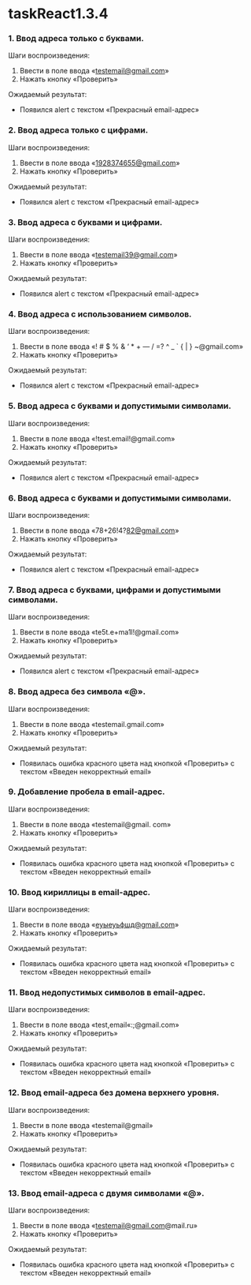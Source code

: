 # taskReact1.3.4
### 1. Ввод адреса только с буквами.
   
Шаги воспроизведения:

  1. Ввести в поле ввода «testemail@gmail.com»
  2. Нажать кнопку «Проверить»
     
Ожидаемый результат:

  - Появился alert с текстом «Прекрасный email-адрес»

### 2. Ввод адреса только с цифрами.
   
Шаги воспроизведения:

  1. Ввести в поле ввода «1928374655@gmail.com»
  2. Нажать кнопку «Проверить»
     
Ожидаемый результат:

  - Появился alert с текстом «Прекрасный email-адрес»

### 3. Ввод адреса с буквами и цифрами.
   
Шаги воспроизведения:

  1. Ввести в поле ввода «testemail39@gmail.com»
  2. Нажать кнопку «Проверить»
     
Ожидаемый результат:

  - Появился alert с текстом «Прекрасный email-адрес»

### 4. Ввод адреса с использованием символов.
   
Шаги воспроизведения:

  1. Ввести в поле ввода «! # $ % & ‘ * + — / =? ^ _ ` { | } ~@gmail.com»
  2. Нажать кнопку «Проверить»
     
Ожидаемый результат:

  - Появился alert с текстом «Прекрасный email-адрес»

### 5. Ввод адреса с буквами и допустимыми символами.
   
Шаги воспроизведения:

  1. Ввести в поле ввода «!test.email!@gmail.com»
  2. Нажать кнопку «Проверить»
     
Ожидаемый результат:

  - Появился alert с текстом «Прекрасный email-адрес»

### 6. Ввод адреса с буквами и допустимыми символами.
   
Шаги воспроизведения:

  1. Ввести в поле ввода «78+26!4?82@gmail.com»
  2. Нажать кнопку «Проверить»
     
Ожидаемый результат:

  - Появился alert с текстом «Прекрасный email-адрес»

### 7. Ввод адреса с буквами, цифрами и допустимыми символами.
   
Шаги воспроизведения:

  1. Ввести в поле ввода «te5t.e+ma1l!@gmail.com»
  2. Нажать кнопку «Проверить»
     
Ожидаемый результат:

  - Появился alert с текстом «Прекрасный email-адрес»

### 8. Ввод адреса без символа «@».
   
Шаги воспроизведения:

  1. Ввести в поле ввода «testemail.gmail.com»
  2. Нажать кнопку «Проверить»
     
Ожидаемый результат:

  - Появилась ошибка красного цвета над кнопкой «Проверить» с текстом «Введен некорректный email»

### 9. Добавление пробела в email-адрес.
   
Шаги воспроизведения:

  1. Ввести в поле ввода «testemail@gmail. com»
  2. Нажать кнопку «Проверить»
     
Ожидаемый результат:

  - Появилась ошибка красного цвета над кнопкой «Проверить» с текстом «Введен некорректный email»

### 10. Ввод кириллицы в email-адрес.
   
Шаги воспроизведения:

  1. Ввести в поле ввода «еуыеуьфшд@gmail.com»
  2. Нажать кнопку «Проверить»
     
Ожидаемый результат:

  - Появилась ошибка красного цвета над кнопкой «Проверить» с текстом «Введен некорректный email»

### 11. Ввод недопустимых символов в email-адрес.
   
Шаги воспроизведения:

  1. Ввести в поле ввода «test,email«\:;@gmail.com»
  2. Нажать кнопку «Проверить»
     
Ожидаемый результат:

  - Появилась ошибка красного цвета над кнопкой «Проверить» с текстом «Введен некорректный email»

### 12. Ввод email-адреса без домена верхнего уровня.
   
Шаги воспроизведения:

  1. Ввести в поле ввода «testemail@gmail»
  2. Нажать кнопку «Проверить»
     
Ожидаемый результат:

  - Появилась ошибка красного цвета над кнопкой «Проверить» с текстом «Введен некорректный email»

### 13. Ввод email-адреса c двумя символами «@».
   
Шаги воспроизведения:

  1. Ввести в поле ввода «testemail@gmail.com@mail.ru»
  2. Нажать кнопку «Проверить»
     
Ожидаемый результат:

  - Появилась ошибка красного цвета над кнопкой «Проверить» с текстом «Введен некорректный email»
